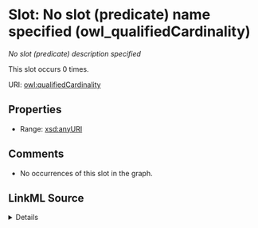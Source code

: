 

# Slot: No slot (predicate) name specified (owl_qualifiedCardinality)


_No slot (predicate) description specified_






This slot occurs 0 times.


URI: [owl:qualifiedCardinality](http://www.w3.org/2002/07/owl#qualifiedCardinality)



<!-- no inheritance hierarchy -->








## Properties

* Range: [xsd:anyURI](http://www.w3.org/2001/XMLSchema#anyURI)





## Comments

* No occurrences of this slot in the graph.



## LinkML Source

<details>

```yaml
name: owl_qualifiedCardinality
annotations:
  count:
    tag: count
    value: 0
description: No slot (predicate) description specified
title: No slot (predicate) name specified
comments:
- No occurrences of this slot in the graph.
from_schema: fio-kg
rank: 1000
domain: owl_qualifiedCardinality
slot_uri: owl:qualifiedCardinality
alias: owl_qualifiedCardinality
range: uri

```
</details>